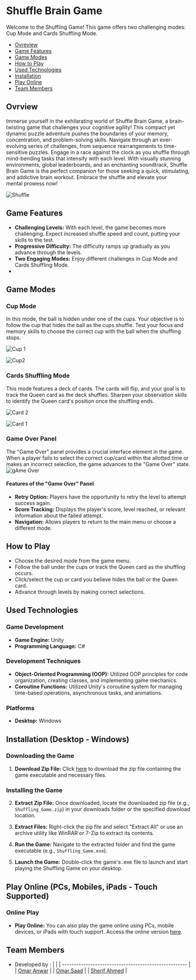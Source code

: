 # Shuffle Brain Game

Welcome to the Shuffling Game! This game offers two challenging modes: Cup Mode and Cards Shuffling Mode.

  - [Ovreview](#overview)
  - [Game Features](#game-features)
  - [Game Modes](#game-modes)
  - [How to Play](#how-to-play)
  - [Used Technologies](#used-technologies)
  - [Installation](#installation)
  - [Play Online](#play-online)
  - [Team Members](#team-members)

## Ovrview
Immerse yourself in the exhilarating world of Shuffle Brain Game, a brain-twisting game that challenges your cognitive agility! This compact yet dynamic puzzle adventure pushes the boundaries of your memory, concentration, and problem-solving skills. Navigate through an ever-evolving series of challenges, from sequence rearrangements to time-sensitive puzzles. Engage in a race against the clock as you shuffle through mind-bending tasks that intensify with each level. With visually stunning environments, global leaderboards, and an enchanting soundtrack, Shuffle Brain Game is the perfect companion for those seeking a quick, stimulating, and addictive brain workout. Embrace the shuffle and elevate your mental prowess now!

![Shuffle](https://github.com/Sherif-2001/Shuffle-Brain-Game/assets/84602951/b7c89968-6fd5-43ee-bed0-838b2b43ebc8)

## Game Features
- **Challenging Levels:** With each level, the game becomes more challenging. Expect increased shuffle speed and count, putting your skills to the test.
- **Progressive Difficulty:** The difficulty ramps up gradually as you advance through the levels.
- **Two Engaging Modes:** Enjoy different challenges in Cup Mode and Cards Shuffling Mode.
- 
## Game Modes
### Cup Mode
In this mode, the ball is hidden under one of the cups. Your objective is to follow the cup that hides the ball as the cups shuffle. Test your focus and memory skills to choose the correct cup with the ball when the shuffling stops.

![Cup 1](https://github.com/Sherif-2001/Shuffle-Brain-Game/assets/84602951/de14b96c-5fa9-4278-8ad2-984dd1fe7218)

![Cup2](https://github.com/Sherif-2001/Shuffle-Brain-Game/assets/84602951/3a31fc94-54a1-46db-87d1-2b82392d4792)

### Cards Shuffling Mode
This mode features a deck of cards. The cards will flip, and your goal is to track the Queen card as the deck shuffles. Sharpen your observation skills to identify the Queen card's position once the shuffling ends.

![Card 2](https://github.com/Sherif-2001/Shuffle-Brain-Game/assets/84602951/9bd6b086-7713-41b2-b454-8ce326a9e27e)

![Card 1](https://github.com/Sherif-2001/Shuffle-Brain-Game/assets/84602951/15201d7b-ee00-4893-8694-e6270a029416)

### Game Over Panel
The "Game Over" panel provides a crucial interface element in the game. When a player fails to select the correct cup/card within the allotted time or makes an incorrect selection, the game advances to the "Game Over" state.
![gAme Over](https://github.com/Sherif-2001/Shuffle-Brain-Game/assets/84602951/96cb33d9-692b-4966-a5f0-0dc03aee6ecc)

#### Features of the "Game Over" Panel
- **Retry Option:** Players have the opportunity to retry the level to attempt success again.
- **Score Tracking:** Displays the player's score, level reached, or relevant information about the failed attempt.
- **Navigation:** Allows players to return to the main menu or choose a different mode.

## How to Play
- Choose the desired mode from the game menu.
- Follow the ball under the cups or track the Queen card as the shuffling occurs.
- Click/select the cup or card you believe hides the ball or the Queen card.
- Advance through levels by making correct selections.

## Used Technologies

### Game Development
- **Game Engine:** Unity
- **Programming Language:** C#

### Development Techniques
- **Object-Oriented Programming (OOP):** Utilized OOP principles for code organization, creating classes, and implementing game mechanics.
- **Coroutine Functions:** Utilized Unity's coroutine system for managing time-based operations, asynchronous tasks, and animations.

### Platforms
- **Desktop:** Windows

## Installation (Desktop - Windows)

### Downloading the Game
1. **Download Zip File:** Click [here](link_to_your_game_zip) to download the zip file containing the game executable and necessary files.

### Installing the Game
2. **Extract Zip File:** Once downloaded, locate the downloaded zip file (e.g., `Shuffling_Game.zip`) in your downloads folder or the specified download location.

3. **Extract Files:** Right-click the zip file and select "Extract All" or use an archive utility like WinRAR or 7-Zip to extract its contents.

4. **Run the Game:** Navigate to the extracted folder and find the game executable (e.g., `Shuffling_Game.exe`).

5. **Launch the Game:** Double-click the game's .exe file to launch and start playing the Shuffling Game on your desktop.

## Play Online (PCs, Mobiles, iPads - Touch Supported)

### Online Play
- **Play Online:** You can also play the game online using PCs, mobile devices, or iPads with touch support. Access the online version [here]([link_to_your_online_game](https://simmer.io/@Omar_Saad/shuffle-cups-and-cards)).

## Team Members
- Developed by :
  |                                                       | 
  | ----------------------------------------------------- | 
  | [Omar Anwar](https://github.com/omaranwar21)          |
  | [Omar Saad](https://github.com/Omar-Saad-ELGharbawy)  | 
  | [Sherif Ahmed](https://github.com/Sherif-2001)        |

